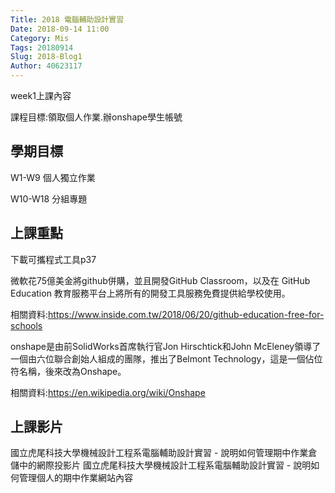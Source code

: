 ```yaml
---
Title: 2018 電腦輔助設計實習
Date: 2018-09-14 11:00
Category: Mis
Tags: 20180914
Slug: 2018-Blog1
Author: 40623117
---
```


week1上課內容

課程目標:領取個人作業.辦onshape學生帳號

<!-- PELICAN_END_SUMMARY -->

學期目標
----

W1-W9 個人獨立作業

W10-W18 分組專題

上課重點
----

下載可攜程式工具p37

微軟花75億美金將github併購，並且開發GitHub Classroom，以及在 GitHub Education 教育服務平台上將所有的開發工具服務免費提供給學校使用。

相關資料:https://www.inside.com.tw/2018/06/20/github-education-free-for-schools

onshape是由前SolidWorks首席執行官Jon Hirschtick和John McEleney領導了一個由六位聯合創始人組成的團隊，推出了Belmont Technology，這是一個佔位符名稱，後來改為Onshape。

相關資料:https://en.wikipedia.org/wiki/Onshape

[p37]:(http://mde.tw/cadp2018/content/index.html)
[GitHub Classroom]:(https://classroom.github.com/)
[GitHub Education]:(https://education.github.com/)
上課影片
----

國立虎尾科技大學機械設計工程系電腦輔助設計實習 - 說明如何管理期中作業倉儲中的網際投影片 
國立虎尾科技大學機械設計工程系電腦輔助設計實習 - 說明如何管理個人的期中作業網站內容 

[國立虎尾科技大學機械設計工程系電腦輔助設計實習 - 說明如何管理期中作業倉儲中的網際投影片]:(https://youtu.be/3SR7vom0YA8) 
[國立虎尾科技大學機械設計工程系電腦輔助設計實習 - 說明如何管理個人的期中作業網站內容]:(https://youtu.be/sD9slKyFNao)